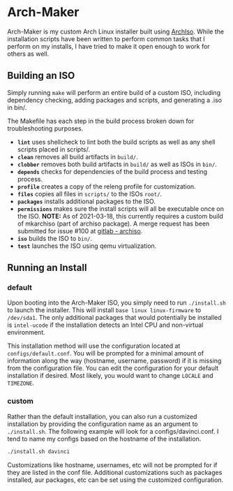 # Arch-Maker

Arch-Maker is my custom Arch Linux installer built using [ArchIso](https://wiki.archlinux.org/index.php/archiso).
While the installation scripts have been written to perform common tasks that I perform on my installs, I have tried to make it open enough to work for others as well.

## Building an ISO

Simply running `make` will perform an entire build of a custom ISO, including dependency checking, adding packages and scripts, and generating a .iso in bin/.

The Makefile has each step in the build process broken down for troubleshooting purposes.

- **`lint`** uses shellcheck to lint both the build scripts as well as any shell scripts placed in scripts/.
- **`clean`** removes all build artifacts in `build/`.
- **`clobber`** removes both build artifacts in `build/` as well as ISOs in `bin/`.
- **`depends`** checks for dependencies of the build process and testing process.
- **`profile`** creates a copy of the releng profile for customization.
- **`files`** copies all files in `scripts/` to the ISOs `root/`.
- **`packages`** installs additional packages to the ISO.
- **`permissions`** makes sure the install scripts will all be executable once on the ISO. **NOTE:** As of 2021-03-18, this currently requires a custom build of mkarchiso (part of archiso package). A merge request has been submitted for issue #100 at [gitlab - archiso](https://gitlab.archlinux.org/archlinux/archiso).
- **`iso`** builds the ISO to `bin/`.
- **`test`** launches the ISO using qemu virtualization.

## Running an Install

### default

Upon booting into the Arch-Maker ISO, you simply need to run `./install.sh` to launch the installer. This will install `base linux linux-firmware` to `/dev/sda1`. The only additional packages that would potentially be installed is `intel-ucode` if the installation detects an Intel CPU and non-virtual environment. 

This installation method will use the configuration located at `configs/default.conf`. You will be prompted for a minimal amount of information along the way (hostname, username, password) if it is missing from the configuration file. You can edit the configuration for your default installation if desired. Most likely, you would want to change `LOCALE` and `TIMEZONE`.

### custom

Rather than the default installation, you can also run a customized installation by providing the configuration name as an argument to `./install.sh`. The following example will look for a configs/davinci.conf. I tend to name my configs based on the hostname of the installation.

```bash
./install.sh davinci
```

Customizations like hostname, usernames, etc will not be prompted for if they are listed in the conf file.
Additional customizations such as packages installed, aur packages, etc can be set using the customized configuration.
